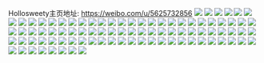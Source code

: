 Hollosweety主页地址: https://weibo.com/u/5625732856 
![](https://wx4.sinaimg.cn/mw2000/0068J06Igy1h8tsnw2ljhj30u0140dpa.jpg) 
![](https://wx4.sinaimg.cn/mw2000/0068J06Igy1h8tsnwk0abj30u0140ak5.jpg) 
![](https://wx4.sinaimg.cn/mw2000/0068J06Igy1h8tsnutpb7j30u0140n7b.jpg) 
![](https://wx4.sinaimg.cn/mw2000/0068J06Igy1h8tsnvq1jkj30u0140wmn.jpg) 
![](https://wx4.sinaimg.cn/mw2000/0068J06Igy1h757d0wli8j30u0140aji.jpg) 
![](https://wx4.sinaimg.cn/mw2000/0068J06Igy1h757d1fst6j30u0140afl.jpg) 
![](https://wx4.sinaimg.cn/mw2000/0068J06Igy1h757d067jaj31400u0tk8.jpg) 
![](https://wx4.sinaimg.cn/mw2000/0068J06Igy1h757d2dck8j31400u0n8e.jpg) 
![](https://wx4.sinaimg.cn/mw2000/0068J06Igy1h6k5ubuwfdj30u0140n5e.jpg) 
![](https://wx4.sinaimg.cn/mw2000/0068J06Igy1h65y1munu1j313z0u0gv1.jpg) 
![](https://wx4.sinaimg.cn/mw2000/0068J06Igy1h65y1n97yzj31400u0wof.jpg) 
![](https://wx4.sinaimg.cn/mw2000/0068J06Igy1h65y1nnax7j30u014012a.jpg) 
![](https://wx4.sinaimg.cn/mw2000/0068J06Igy1h65y1o4m7jj30u0140gs8.jpg) 
![](https://wx4.sinaimg.cn/mw2000/0068J06Igy1h62nf1nb03j30u01407g8.jpg) 
![](https://wx4.sinaimg.cn/mw2000/0068J06Igy1h62nf11s3qj31400u0gui.jpg) 
![](https://wx4.sinaimg.cn/mw2000/0068J06Igy1h62nf2cvkkj30u01404bi.jpg) 
![](https://wx4.sinaimg.cn/mw2000/0068J06Igy1h62nfn7twbj30u0140dho.jpg) 
![](https://wx4.sinaimg.cn/mw2000/0068J06Igy1h62nf0gt06j31400u0474.jpg) 
![](https://wx4.sinaimg.cn/mw2000/0068J06Igy1h5viufdfpjj31400u0n68.jpg) 
![](https://wx4.sinaimg.cn/mw2000/0068J06Igy1h5viuew4lyj31400u047e.jpg) 
![](https://wx4.sinaimg.cn/mw2000/0068J06Igy1h5viufvpj7j31400u0n2e.jpg) 
![](https://wx4.sinaimg.cn/mw2000/0068J06Igy1h5viuge42kj31400u0tc5.jpg) 
![](https://wx4.sinaimg.cn/mw2000/0068J06Igy1h4uk2yic2hj30u0140ak5.jpg) 
![](https://wx4.sinaimg.cn/mw2000/0068J06Igy1h4uk2z0ezej30u01407eq.jpg) 
![](https://wx4.sinaimg.cn/mw2000/0068J06Igy1h4uk305tj1j30u0140k1g.jpg) 
![](https://wx4.sinaimg.cn/mw2000/0068J06Igy1h4uk315fxsj30u0140qce.jpg) 
![](https://wx4.sinaimg.cn/mw2000/0068J06Igy1h4uk31y5ilj30u0140n4o.jpg) 
![](https://wx4.sinaimg.cn/mw2000/0068J06Igy1h4sa212h3sj30u0140ajt.jpg) 
![](https://wx4.sinaimg.cn/mw2000/0068J06Igy1h4q71n8fh0j30u0140ail.jpg) 
![](https://wx4.sinaimg.cn/mw2000/0068J06Igy1h4q71q3gkuj30u0140gu9.jpg) 
![](https://wx4.sinaimg.cn/mw2000/0068J06Igy1h4q71kjklwj30u0140n6h.jpg) 
![](https://wx4.sinaimg.cn/mw2000/0068J06Igy1h4mru5rbuaj30u0140aie.jpg) 
![](https://wx4.sinaimg.cn/mw2000/0068J06Igy1h4mru6ex57j30u01407ac.jpg) 
![](https://wx4.sinaimg.cn/mw2000/0068J06Igy1h4mry2jgjqj30u01407e0.jpg) 
![](https://wx4.sinaimg.cn/mw2000/0068J06Igy1h4mrwui33cj30n01ds44m.jpg) 
![](https://wx4.sinaimg.cn/mw2000/0068J06Igy1h4mru4np53j30n01dsgr8.jpg) 
![](https://wx4.sinaimg.cn/mw2000/0068J06Igy1h4mru797o1j30n01dsn3g.jpg) 
![](https://wx4.sinaimg.cn/mw2000/0068J06Igy1h4mrwtbutbj30u0140afv.jpg) 
![](https://wx4.sinaimg.cn/mw2000/0068J06Ily1h4i2p15961j30n01dsai1.jpg) 
![](https://wx4.sinaimg.cn/mw2000/0068J06Ily1h4i2pwnljlj30n01dswgk.jpg) 
![](https://wx4.sinaimg.cn/mw2000/0068J06Igy1h4b57wtbv7j30k80i575m.jpg) 
![](https://wx4.sinaimg.cn/mw2000/0068J06Igy1h47hb363z5j30u014011p.jpg) 
![](https://wx4.sinaimg.cn/mw2000/0068J06Igy1h47hb3rm5nj30u0140wnx.jpg) 
![](https://wx4.sinaimg.cn/mw2000/0068J06Igy1h47hb4a3taj30n00ufte2.jpg) 
![](https://wx4.sinaimg.cn/mw2000/0068J06Igy1h469wz1d41j30u0140492.jpg) 
![](https://wx4.sinaimg.cn/mw2000/0068J06Igy1h469wxgahqj30u0141qbn.jpg) 
![](https://wx4.sinaimg.cn/mw2000/0068J06Igy1h469wxzslaj30ru1qlws9.jpg) 
![](https://wx4.sinaimg.cn/mw2000/0068J06Igy1h3zmbtg5o6j31400u0teu.jpg) 
![](https://wx4.sinaimg.cn/mw2000/0068J06Igy1h3zmboeahmj30n01ds799.jpg) 
![](https://wx4.sinaimg.cn/mw2000/0068J06Igy1h3zmbsn2cnj30n01ds78z.jpg) 
![](https://wx4.sinaimg.cn/mw2000/0068J06Igy1h3zmbhimzrj30n01ds79z.jpg) 
![](https://wx4.sinaimg.cn/mw2000/0068J06Igy1h3y6gbew20j30n01ds0vg.jpg) 
![](https://wx4.sinaimg.cn/mw2000/0068J06Igy1h3y6gb05imj30n01dsacy.jpg) 
![](https://wx4.sinaimg.cn/mw2000/0068J06Igy1h3jgjxe1xvj30u0140dpy.jpg) 
![](https://wx4.sinaimg.cn/mw2000/0068J06Igy1h3jgjvrk77j30u0140gv7.jpg) 
![](https://wx4.sinaimg.cn/mw2000/0068J06Igy1h3jgjyoon5j30u0140dp2.jpg) 
![](https://wx4.sinaimg.cn/mw2000/0068J06Igy1h3cun67e6kj30u0140qb3.jpg) 
![](https://wx4.sinaimg.cn/mw2000/0068J06Igy1h3cunaauetj30u0140tgd.jpg) 
![](https://wx4.sinaimg.cn/mw2000/0068J06Igy1h3cuo9ge79j30u014010m.jpg) 
![](https://wx4.sinaimg.cn/mw2000/0068J06Igy1h3ahzxkrkpj30u0140tg9.jpg) 
![](https://wx4.sinaimg.cn/mw2000/0068J06Igy1h35uwafyh7j30n01dsafw.jpg) 
![](https://wx4.sinaimg.cn/mw2000/0068J06Igy1h35uwauxncj30n01dswj6.jpg) 
![](https://wx4.sinaimg.cn/mw2000/0068J06Igy1h34tg8a6v1j30u014bahh.jpg) 
![](https://wx4.sinaimg.cn/mw2000/0068J06Igy1h32334a5psj30n01dswj3.jpg) 
![](https://wx4.sinaimg.cn/mw2000/0068J06Igy1h2ipygu5bfj30u0140tiu.jpg) 
![](https://wx4.sinaimg.cn/mw2000/0068J06Igy1h2iq0ttpwfj30u0140n5z.jpg) 
![](https://wx4.sinaimg.cn/mw2000/0068J06Igy1h2iq27f6kxj30u0140don.jpg) 
![](https://wx4.sinaimg.cn/mw2000/0068J06Igy1h2ipyix33gj30u0140teb.jpg) 
![](https://wx4.sinaimg.cn/mw2000/0068J06Igy1h2ipyij6gqj30u0140wke.jpg) 
![](https://wx4.sinaimg.cn/mw2000/0068J06Igy1h2iq0skw0sj30n01dsq87.jpg) 
![](https://wx4.sinaimg.cn/mw2000/0068J06Ily1h05w34c0jsj30u0140qai.jpg) 
![](https://wx4.sinaimg.cn/mw2000/0068J06Ily1h05w34070hj30u0140tgj.jpg) 
![](https://wx4.sinaimg.cn/mw2000/0068J06Ily1gz8l1psp1yj31400u0qca.jpg) 
![](https://wx4.sinaimg.cn/mw2000/0068J06Igy1gx2wauk2coj31o0280u0x.jpg) 
![](https://wx4.sinaimg.cn/mw2000/0068J06Igy1gx2waw474qj31o0280qv5.jpg) 
![](https://wx4.sinaimg.cn/mw2000/0068J06Igy1gx2wax4m99j31o01wf7wh.jpg) 
![](https://wx4.sinaimg.cn/mw2000/0068J06Igy1gx2waylm5tj33402c01ky.jpg) 
![](https://wx4.sinaimg.cn/mw2000/0068J06Igy1gu2o16cliuj31o02807v8.jpg) 
![](https://wx4.sinaimg.cn/mw2000/0068J06Igy1gu2o17rdjyj31o0280hdu.jpg) 
![](https://wx4.sinaimg.cn/mw2000/0068J06Igy1gu2o1b2pg6j32c03407wj.jpg) 
![](https://wx4.sinaimg.cn/mw2000/0068J06Igy1gu2o18tznbj31o02807wh.jpg) 
![](https://wx4.sinaimg.cn/mw2000/0068J06Igy1gssg9gawzjj31o0280e81.jpg) 
![](https://wx4.sinaimg.cn/mw2000/0068J06Igy1gssgasa4ckj32c0340npe.jpg) 
![](https://wx4.sinaimg.cn/mw2000/0068J06Igy1gssgajifyaj32c0340hdv.jpg) 
![](https://wx4.sinaimg.cn/mw2000/0068J06Igy1gssgam2gmtj31mg22o4qp.jpg) 
![](https://wx4.sinaimg.cn/mw2000/0068J06Igy1gse3u6wwyej31o026skjl.jpg) 
![](https://wx4.sinaimg.cn/mw2000/0068J06Igy1gse3u8h03jj31k523qe82.jpg) 
![](https://wx4.sinaimg.cn/mw2000/0068J06Igy1gse3u57nb7j32c02ab1kx.jpg) 
![](https://wx4.sinaimg.cn/mw2000/0068J06Igy1gse3uajftnj31o02807wi.jpg) 
